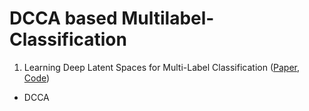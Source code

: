 # DCCA based Multilabel-Classification 

1. Learning Deep Latent Spaces for Multi-Label Classification ([Paper](https://arxiv.org/pdf/1707.00418.pdf), [Code](https://github.com/chulhongsung/Multilabel-Classification/blob/main/src/Yeh2017.py))
- DCCA
